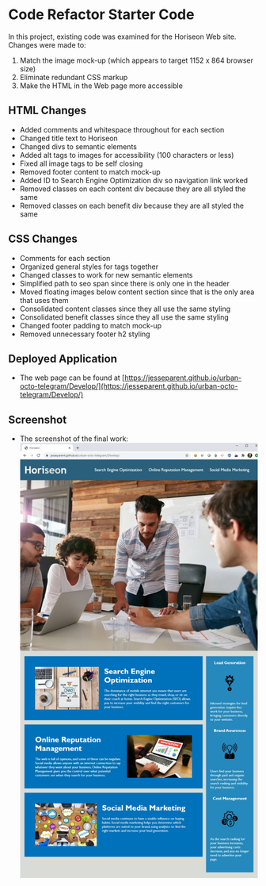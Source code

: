 # Code Refactor Starter Code
In this project, existing code was examined for the Horiseon Web site. Changes were made to: 
1. Match the image mock-up (which appears to target 1152 x 864 browser size)
2. Eliminate redundant CSS markup
3. Make the HTML in the Web page more accessible

## HTML Changes
- Added comments and whitespace throughout for each section
- Changed title text to Horiseon
- Changed divs to semantic elements
- Added alt tags to images for accessibility (100 characters or less)
- Fixed all image tags to be self closing
- Removed footer content to match mock-up
- Added ID to Search Engine Optimization div so navigation link worked
- Removed classes on each content div because they are all styled the same
- Removed classes on each benefit div because they are all styled the same

## CSS Changes
- Comments for each section
- Organized general styles for tags together
- Changed classes to work for new semantic elements
- Simplified path to seo span since there is only one in the header
- Moved floating images below content section since that is the only area that uses them
- Consolidated content classes since they all use the same styling
- Consolidated benefit classes since they all use the same styling
- Changed footer padding to match mock-up
- Removed unnecessary footer h2 styling

## Deployed Application
- The web page can be found at [https://jesseparent.github.io/urban-octo-telegram/Develop/](https://jesseparent.github.io/urban-octo-telegram/Develop/)

## Screenshot
- The screenshot of the final work: ![Image](./screenshot.png)
